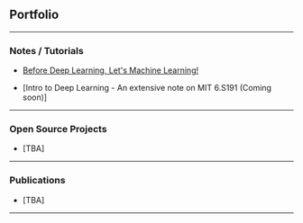 ## Portfolio

---

### Notes / Tutorials

- [Before Deep Learning, Let's Machine Learning!](/pages/bf4l)

<!--<img src="images/dummy_thumbnail.jpg?raw=true"/>-->

- [Intro to Deep Learning - An extensive note on MIT 6.S191 (Coming soon)]

---

### Open Source Projects 

- [TBA]

<!--<img src="images/dummy_thumbnail.jpg?raw=true"/>-->

---

### Publications

- [TBA]

---

